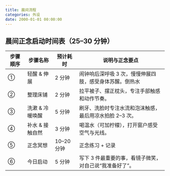 ```yaml
---
title: 晨间流程
categories: 外设
date: 2000-01-01 00:00:00
---
```


## 晨间正念启动时间表（25–30 分钟）

| 步骤顺序 | 步骤名称        | 预计耗时   | 说明与正念要点                                          |
| -------- | --------------- | ---------- | ------------------------------------------------------- |
| ①        | 轻醒 & 伸展     | 2 分钟     | 闹钟响后深呼吸 3 次，慢慢伸展四肢，感受身体苏醒。倒热水 |
| ②        | 整理床铺        | 2 分钟     | 拉平被子、摆正枕头，专注手部触感和动作节奏。            |
| ③        | 洗漱 & 冷暖唤醒 | 5 分钟     | 刷牙、洗脸时专注水流和泡沫触感，最后用凉水拍脸 2–3 次。 |
| ④        | 补水 & 接触自然 | 3 分钟     | 喝温水（可加柠檬），打开窗户感受空气与光线。            |
| ⑤        | 正念冥想        | 10–20 分钟 | 正念练习 + 记录                                         |
| ⑥        | 今日启动        | 5 分钟     | 写下 3 件最重要的事，看镜子微笑，对自己说“我准备好了”。 |
